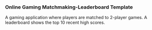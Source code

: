 ### Online Gaming Matchmaking-Leaderboard Template

A gaming application where players are matched to 2-player games. A leaderboard shows the top 10 recent high scores.

